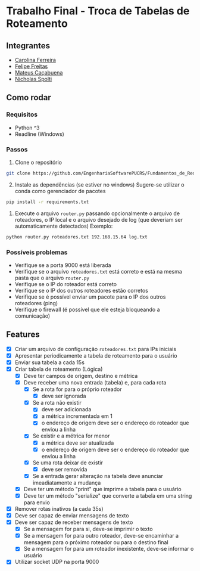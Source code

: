 # Trabalho Final - Troca de Tabelas de Roteamento

## Integrantes

- [Carolina Ferreira](https://github.com/carolmic)
- [Felipe Freitas](https://github.com/felipefreitassilva)
- [Mateus Caçabuena](https://github.com/mateuscacabuena)
- [Nicholas Spolti](https://github.com/Nicholasspoltidesouza)

## Como rodar

### Requisitos

- Python ^3
- Readline (Windows)

### Passos

1. Clone o repositório
```bash
git clone https://github.com/EngenhariaSoftwarePUCRS/Fundamentos_de_Redes_de_Computadores.git
```

2. Instale as dependências (se estiver no windows)
Sugere-se utilizar o conda como gerenciador de pacotes
```bash
pip install -r requirements.txt
```

1. Execute o arquivo `router.py` passando opcionalmente o arquivo de roteadores, o IP local e o arquivo desejado de log (que deveriam ser automaticamente detectados)
Exemplo:
```bash
python router.py roteadores.txt 192.168.15.64 log.txt
```

### Possíveis problemas

- Verifique se a porta 9000 está liberada
- Verifique se o arquivo `roteadores.txt` está correto e está na mesma pasta que o arquivo `router.py`
- Verifique se o IP do roteador está correto
- Verifique se o IP dos outros roteadores estão corretos
- Verifique se é possível enviar um pacote para o IP dos outros roteadores (ping)
- Verifique o firewall (é possível que ele esteja bloqueando a comunicação)

## Features

- [x] Criar um arquivo de configuração `roteadores.txt` para IPs iniciais
- [x] Apresentar periodicamente a tabela de roteamento para o usuário
- [x] Enviar sua tabela a cada 15s
- [x] Criar tabela de roteamento (Lógica)
  - [x] Deve ter campos de origem, destino e métrica
  - [x] Deve receber uma nova entrada (tabela) e, para cada rota
    - [x] Se a rota for para o próprio roteador
      - [x] deve ser ignorada
    - [x] Se a rota não existir
      - [x] deve ser adicionada
      - [x] a métrica incrementada em 1
      - [x] o endereço de origem deve ser o endereço do roteador que enviou a linha
    - [x] Se existir e a métrica for menor
      - [x] a métrica deve ser atualizada
      - [x] o endereço de origem deve ser o endereço do roteador que enviou a linha
    - [x] Se uma rota deixar de existir
      - [x] deve ser removida
    - [x] Se a entrada gerar alteração na tabela deve anunciar imeadiatamente a mudança 
  - [x] Deve ter um método "print" que imprime a tabela para o usuário
  - [x] Deve ter um método "serialize" que converte a tabela em uma string para envio
- [x] Remover rotas inativos (a cada 35s)
- [x] Deve ser capaz de enviar mensagens de texto
- [x] Deve ser capaz de receber mensagens de texto
  - [x] Se a mensagem for para si, deve-se imprimir o texto
  - [x] Se a mensagem for para outro roteador, deve-se encaminhar a mensagem para o próximo roteador ou para o destino final
  - [x] Se a mensagem for para um roteador inexistente, deve-se informar o usuário
- [x] Utilizar socket UDP na porta 9000

